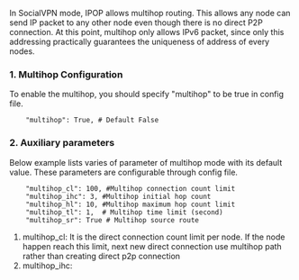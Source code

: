 In SocialVPN mode, IPOP allows multihop routing. This allows any node can send IP packet to any other node even though there is no direct P2P connection. At this point, multihop only allows IPv6 packet, since only this addressing practically guarantees the uniqueness of address of every nodes. 

### 1. Multihop Configuration

To enable the multihop, you should specify "multihop" to be true in config file. 

```
    "multihop": True, # Default False
```

### 2. Auxiliary parameters
Below example lists varies of parameter of multihop mode with its default value. These parameters are configurable through config file. 

```
    "multihop_cl": 100, #Multihop connection count limit
    "multihop_ihc": 3, #Multihop initial hop count
    "multihop_hl": 10, #Multihop maximum hop count limit
    "multihop_tl": 1,  # Multihop time limit (second)
    "multihop_sr": True # Multihop source route
```

1. multihop_cl: It is the direct connection count limit per node. If the node happen reach this limit, next new direct connection use multihop path rather than creating direct p2p connection
2. multihop_ihc: 

